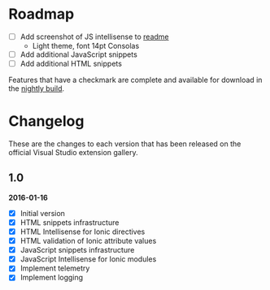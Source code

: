 # Roadmap

- [ ] Add screenshot of JS intellisense to [readme](README.md#javascript)
  - Light theme, font 14pt Consolas
- [ ] Add additional JavaScript snippets
- [ ] Add additional HTML snippets

Features that have a checkmark are complete and available for
download in the
[nightly build](http://vsixgallery.com/extension/dcf84938-593b-49d8-9dff-d6014632e44e/).

# Changelog

These are the changes to each version that has been released
on the official Visual Studio extension gallery.

## 1.0

**2016-01-16**

- [x] Initial version
- [x] HTML snippets infrastructure
- [x] HTML Intellisense for Ionic directives
- [x] HTML validation of Ionic attribute values
- [x] JavaScript snippets infrastructure
- [x] JavaScript Intellisense for Ionic modules
- [x] Implement telemetry
- [x] Implement logging
